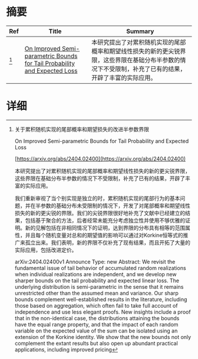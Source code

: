 # 摘要

| Ref | Title | Summary |
| --- | --- | --- |
| [^1] | [On Improved Semi-parametric Bounds for Tail Probability and Expected Loss](https://arxiv.org/abs/2404.02400) | 本研究提出了对累积随机实现的尾部概率和期望线性损失的新的更尖锐界限，这些界限在基础分布半参数的情况下不受限制，补充了已有的结果，开辟了丰富的实际应用。 |

# 详细

[^1]: 关于累积随机实现的尾部概率和期望损失的改进半参数界限

    On Improved Semi-parametric Bounds for Tail Probability and Expected Loss

    [https://arxiv.org/abs/2404.02400](https://arxiv.org/abs/2404.02400)

    本研究提出了对累积随机实现的尾部概率和期望线性损失的新的更尖锐界限，这些界限在基础分布半参数的情况下不受限制，补充了已有的结果，开辟了丰富的实际应用。

    

    我们重新审视了当个别实现是独立的时，累积随机实现的尾部行为的基本问题，并在半参数的基础分布未受限制的情况下，开发了对尾部概率和期望线性损失的新的更尖锐的界限。我们的尖锐界限很好地补充了文献中已经建立的结果，包括基于聚合的方法，后者经常未能充分考虑独立性并使用不够优雅的证明。新的见解包括在非相同情况下的证明，达到界限的分布具有相等的范围属性，并且每个随机变量对总和的期望值的影响可以通过对Korkine恒等式的推广来孤立出来。我们表明，新的界限不仅补充了现有结果，而且开拓了大量的实际应用，包括改进定价。

    arXiv:2404.02400v1 Announce Type: new  Abstract: We revisit the fundamental issue of tail behavior of accumulated random realizations when individual realizations are independent, and we develop new sharper bounds on the tail probability and expected linear loss. The underlying distribution is semi-parametric in the sense that it remains unrestricted other than the assumed mean and variance. Our sharp bounds complement well-established results in the literature, including those based on aggregation, which often fail to take full account of independence and use less elegant proofs. New insights include a proof that in the non-identical case, the distributions attaining the bounds have the equal range property, and that the impact of each random variable on the expected value of the sum can be isolated using an extension of the Korkine identity. We show that the new bounds not only complement the extant results but also open up abundant practical applications, including improved pricing 
    

